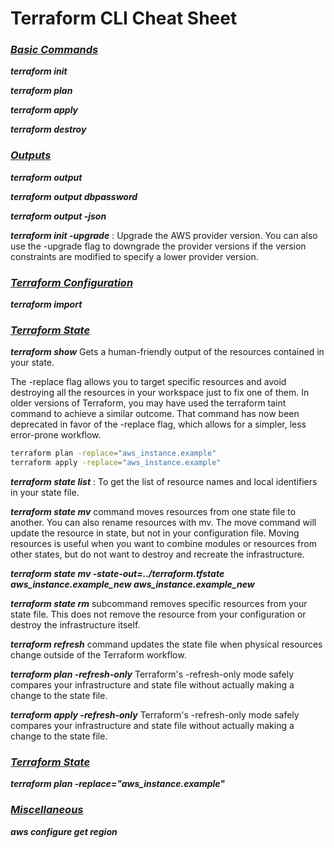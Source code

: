 # Terraform CLI Cheat Sheet

### ***<ins>Basic Commands</ins>***

***terraform init***

***terraform plan***

***terraform apply***

***terraform destroy***

### ***<ins>Outputs</ins>***

***terraform output***

***terraform output dbpassword***

***terraform output -json***

***terraform init -upgrade*** : Upgrade the AWS provider version. You can also use the -upgrade flag to downgrade the provider versions if the version constraints are modified to specify a lower provider version.

### ***<ins>Terraform Configuration</ins>***


***terraform import***

### ***<ins>Terraform State</ins>***

***terraform show*** Gets a human-friendly output of the resources contained in your state.

The -replace flag allows you to target specific resources and avoid destroying all the resources in your workspace just to fix one of them. In older versions of Terraform, you may have used the terraform taint command to achieve a similar outcome. That command has now been deprecated in favor of the -replace flag, which allows for a simpler, less error-prone workflow. 
```bash
terraform plan -replace="aws_instance.example"
terraform apply -replace="aws_instance.example"
```

***terraform state list*** : To get the list of resource names and local identifiers in your state file. 

***terraform state mv*** command moves resources from one state file to another. You can also rename resources with mv. The move command will update the resource in state, but not in your configuration file. Moving resources is useful when you want to combine modules or resources from other states, but do not want to destroy and recreate the infrastructure. 

***terraform state mv -state-out=../terraform.tfstate aws_instance.example_new aws_instance.example_new***

***terraform state rm*** subcommand removes specific resources from your state file. This does not remove the resource from your configuration or destroy the infrastructure itself.

***terraform refresh*** command updates the state file when physical resources change outside of the Terraform workflow.

***terraform plan -refresh-only*** Terraform's -refresh-only mode safely compares your infrastructure and state file without actually making a change to the state file. 

***terraform apply -refresh-only*** Terraform's -refresh-only mode safely compares your infrastructure and state file without actually making a change to the state file.

### ***<ins>Terraform State</ins>***

***terraform plan -replace="aws_instance.example"***


### ***<ins>Miscellaneous</ins>***
***aws configure get region***